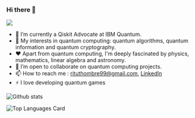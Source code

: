 ### Hi there 👋

![](https://komarev.com/ghpvc/?username=ritu-thombre99&color=green)

- 🔭 I’m currently a Qiskit Advocate at IBM Quantum.
- 🌱 My interests in quantum computing: quantum algorithms, quantum information and quantum cryptography.
- ❤ Apart from quantum computing, I'm deeply fascinated by physics, mathematics, linear algebra and astronomy.
- 💬 I’m open to collaborate on quantum computing projects.
- 📫 How to reach me : rituthombre99@gmail.com, [LinkedIn](https://www.linkedin.com/in/ritu-thombre/) 
- ⚡ I love developing quantum games


![Github stats](https://github-readme-stats.vercel.app/api?username=ritu-thombre99&theme=highcontrast&show_icons=true&count_private=true)

![Top Languages Card](https://github-readme-stats.vercel.app/api/top-langs/?username=ritu-thombre99&layout=compact)


